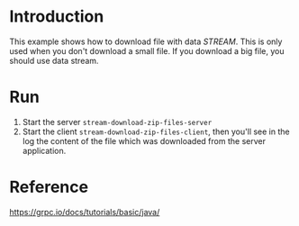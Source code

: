 # Introduction
This example shows how to download file with data *STREAM*.
This is only used when you don't download a small file.
If you download a big file, you should use data stream.

# Run
1. Start the server `stream-download-zip-files-server`
2. Start the client `stream-download-zip-files-client`, 
then you'll see in the log the content of the file which was downloaded from the server application.

# Reference
https://grpc.io/docs/tutorials/basic/java/